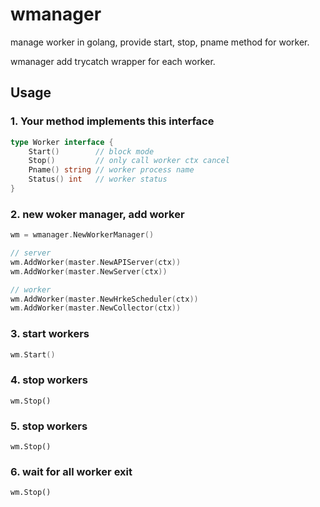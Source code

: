 # wmanager

manage worker in golang, provide start, stop, pname method for worker.

wmanager add trycatch wrapper for each worker.

## Usage

### 1. Your method implements this interface

```go
type Worker interface {
    Start()        // block mode
    Stop()         // only call worker ctx cancel
    Pname() string // worker process name
    Status() int   // worker status
}
```

### 2. new woker manager, add worker

```go
wm = wmanager.NewWorkerManager()

// server
wm.AddWorker(master.NewAPIServer(ctx))
wm.AddWorker(master.NewServer(ctx))

// worker
wm.AddWorker(master.NewHrkeScheduler(ctx))
wm.AddWorker(master.NewCollector(ctx))
```

### 3. start workers

```go
wm.Start()
```

### 4. stop workers

```golang
wm.Stop()
```

### 5. stop workers

```golang
wm.Stop()
```

### 6. wait for all worker exit

```golang
wm.Stop()
```
